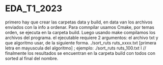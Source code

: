 # EDA_T1_2023
primero hay que crear las carpetas data y build, en data van los archivos enviados con la info a ordenar.
Para comnpilar usamos Cmake, por temas orden, se ejecuta en la carpeta build.
Luego usando make compilamos los archivos del programa.
el ejecutable requiere 2 argumentos: el archivo txt y que algoritmo usar, de la siguiente forma.
./sort_ruts ruts_xxxx.txt [primera letra en mayuscula del algoritmo] ; ejemplo: ./sort_ruts ruts_100.txt I //
finalmente los resultados se encuentran en la carpeta build con todos con sorted al final del nombre.
